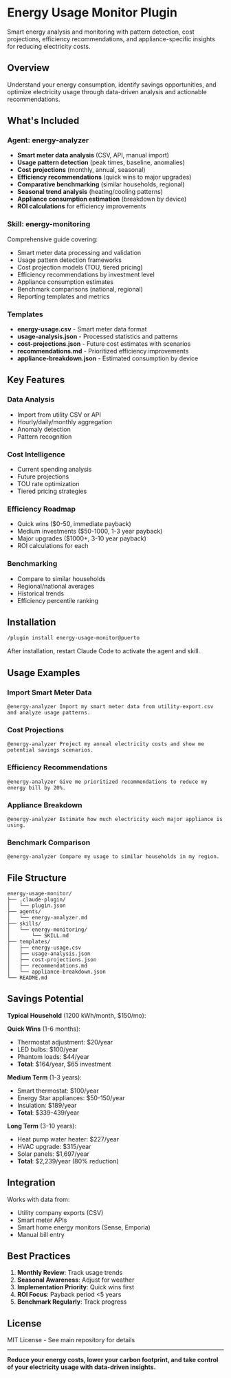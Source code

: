 # Energy Usage Monitor Plugin

Smart energy analysis and monitoring with pattern detection, cost projections, efficiency recommendations, and appliance-specific insights for reducing electricity costs.

## Overview

Understand your energy consumption, identify savings opportunities, and optimize electricity usage through data-driven analysis and actionable recommendations.

## What's Included

### Agent: energy-analyzer
- **Smart meter data analysis** (CSV, API, manual import)
- **Usage pattern detection** (peak times, baseline, anomalies)
- **Cost projections** (monthly, annual, seasonal)
- **Efficiency recommendations** (quick wins to major upgrades)
- **Comparative benchmarking** (similar households, regional)
- **Seasonal trend analysis** (heating/cooling patterns)
- **Appliance consumption estimation** (breakdown by device)
- **ROI calculations** for efficiency improvements

### Skill: energy-monitoring
Comprehensive guide covering:
- Smart meter data processing and validation
- Usage pattern detection frameworks
- Cost projection models (TOU, tiered pricing)
- Efficiency recommendations by investment level
- Appliance consumption estimates
- Benchmark comparisons (national, regional)
- Reporting templates and metrics

### Templates
- **energy-usage.csv** - Smart meter data format
- **usage-analysis.json** - Processed statistics and patterns
- **cost-projections.json** - Future cost estimates with scenarios
- **recommendations.md** - Prioritized efficiency improvements
- **appliance-breakdown.json** - Estimated consumption by device

## Key Features

### Data Analysis
- Import from utility CSV or API
- Hourly/daily/monthly aggregation
- Anomaly detection
- Pattern recognition

### Cost Intelligence
- Current spending analysis
- Future projections
- TOU rate optimization
- Tiered pricing strategies

### Efficiency Roadmap
- Quick wins ($0-50, immediate payback)
- Medium investments ($50-1000, 1-3 year payback)
- Major upgrades ($1000+, 3-10 year payback)
- ROI calculations for each

### Benchmarking
- Compare to similar households
- Regional/national averages
- Historical trends
- Efficiency percentile ranking

## Installation

```bash
/plugin install energy-usage-monitor@puerto
```

After installation, restart Claude Code to activate the agent and skill.

## Usage Examples

### Import Smart Meter Data
```
@energy-analyzer Import my smart meter data from utility-export.csv and analyze usage patterns.
```

### Cost Projections
```
@energy-analyzer Project my annual electricity costs and show me potential savings scenarios.
```

### Efficiency Recommendations
```
@energy-analyzer Give me prioritized recommendations to reduce my energy bill by 20%.
```

### Appliance Breakdown
```
@energy-analyzer Estimate how much electricity each major appliance is using.
```

### Benchmark Comparison
```
@energy-analyzer Compare my usage to similar households in my region.
```

## File Structure

```
energy-usage-monitor/
├── .claude-plugin/
│   └── plugin.json
├── agents/
│   └── energy-analyzer.md
├── skills/
│   └── energy-monitoring/
│       └── SKILL.md
├── templates/
│   ├── energy-usage.csv
│   ├── usage-analysis.json
│   ├── cost-projections.json
│   ├── recommendations.md
│   └── appliance-breakdown.json
└── README.md
```

## Savings Potential

**Typical Household** (1200 kWh/month, $150/mo):

**Quick Wins** (1-6 months):
- Thermostat adjustment: $20/year
- LED bulbs: $100/year
- Phantom loads: $44/year
- **Total**: $164/year, $65 investment

**Medium Term** (1-3 years):
- Smart thermostat: $100/year
- Energy Star appliances: $50-150/year
- Insulation: $189/year
- **Total**: $339-439/year

**Long Term** (3-10 years):
- Heat pump water heater: $227/year
- HVAC upgrade: $315/year
- Solar panels: $1,697/year
- **Total**: $2,239/year (80% reduction)

## Integration

Works with data from:
- Utility company exports (CSV)
- Smart meter APIs
- Smart home energy monitors (Sense, Emporia)
- Manual bill entry

## Best Practices

1. **Monthly Review**: Track usage trends
2. **Seasonal Awareness**: Adjust for weather
3. **Implementation Priority**: Quick wins first
4. **ROI Focus**: Payback period <5 years
5. **Benchmark Regularly**: Track progress

## License

MIT License - See main repository for details

---

**Reduce your energy costs, lower your carbon footprint, and take control of your electricity usage with data-driven insights.**
